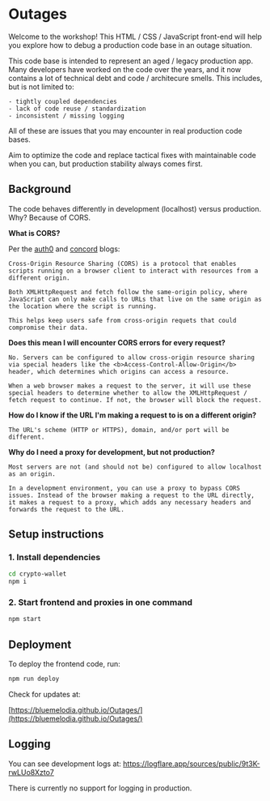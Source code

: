 # Outages

Welcome to the workshop! This HTML / CSS / JavaScript front-end will help you explore how to debug a production code base in an outage situation.

This code base is intended to represent an aged / legacy production app. Many developers have worked on the code over the years, and it now contains a lot of technical debt and code / architecure smells. This includes, but is not limited to:

    - tightly coupled dependencies
    - lack of code reuse / standardization
    - inconsistent / missing logging

All of these are issues that you may encounter in real production code bases.

Aim to optimize the code and replace tactical fixes with maintainable code when you can, but production stability always comes first.

## Background

The code behaves differently in development (localhost) versus production. Why? Because of CORS.

<b>What is CORS?</b>

Per the [auth0](https://auth0.com/blog/cors-tutorial-a-guide-to-cross-origin-resource-sharing/) and [concord](https://www.concordusa.com/blog/what-is-cors-and-why-does-it-keep-coming-up-in-my-projects) blogs:

    Cross-Origin Resource Sharing (CORS) is a protocol that enables scripts running on a browser client to interact with resources from a different origin.

    Both XMLHttpRequest and fetch follow the same-origin policy, where JavaScript can only make calls to URLs that live on the same origin as the location where the script is running.

    This helps keep users safe from cross-origin requets that could compromise their data.

<b>Does this mean I will encounter CORS errors for every request?</b>

    No. Servers can be configured to allow cross-origin resource sharing via special headers like the <b>Access-Control-Allow-Origin</b> header, which determines which origins can access a resource.

    When a web browser makes a request to the server, it will use these special headers to determine whether to allow the XMLHttpRequest / fetch request to continue. If not, the browser will block the request.

<b>How do I know if the URL I'm making a request to is on a different origin?</b>

    The URL's scheme (HTTP or HTTPS), domain, and/or port will be different.

<b>Why do I need a proxy for development, but not production?</b>

    Most servers are not (and should not be) configured to allow localhost as an origin.

    In a development environment, you can use a proxy to bypass CORS issues. Instead of the browser making a request to the URL directly, it makes a request to a proxy, which adds any necessary headers and forwards the request to the URL.

## Setup instructions

### 1. Install dependencies

```bash
cd crypto-wallet
npm i
```

### 2. Start frontend and proxies in one command

```bash
npm start
```

## Deployment

To deploy the frontend code, run:

```bash
npm run deploy
```

Check for updates at:

[https://bluemelodia.github.io/Outages/](https://bluemelodia.github.io/Outages/)

## Logging

You can see development logs at:
https://logflare.app/sources/public/9t3K-rwLUo8Xzto7

There is currently no support for logging in production.
